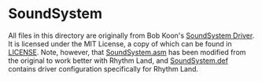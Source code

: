 # SoundSystem
All files in this directory are originally from Bob Koon's [SoundSystem
Driver][driver]. It is licensed under the MIT License, a copy of which
can be found in [LICENSE][license]. Note, however, that
[SoundSystem.asm][soundsystem] has been modified from the original to
work better with Rhythm Land, and [SoundSystem.def][def] contains driver
configuration specifically for Rhythm Land.

[driver]: https://github.com/BlitterObjectBob/GBSoundSystem/tree/a8468d766b1f32fa31ab206f291bc71d3c5b133e/Driver
[license]: /code/SoundSystem/LICENSE
[soundsystem]: /code/SoundSystem/SoundSystem.asm
[def]: /code/SoundSystem/SoundSystem.def
